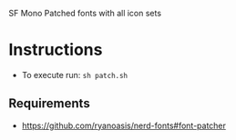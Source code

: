 
SF Mono Patched fonts with all icon sets

# Instructions

* To execute run: `sh patch.sh`

## Requirements
* https://github.com/ryanoasis/nerd-fonts#font-patcher
